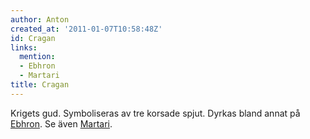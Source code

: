 ```yaml
---
author: Anton
created_at: '2011-01-07T10:58:48Z'
id: Cragan
links:
  mention:
  - Ebhron
  - Martari
title: Cragan
---
```


Krigets gud. Symboliseras av tre korsade spjut. Dyrkas bland annat på [Ebhron]. Se även [Martari].

  [Ebhron]: Ebhron
  [Martari]: Martari
